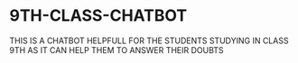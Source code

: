 # 9TH-CLASS-CHATBOT
THIS IS A CHATBOT HELPFULL FOR THE STUDENTS STUDYING IN CLASS 9TH AS IT CAN HELP THEM TO ANSWER THEIR DOUBTS
